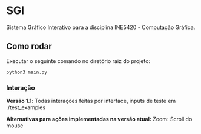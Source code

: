 # SGI

Sistema Gráfico Interativo para a disciplina INE5420 - Computação Gráfica.

## Como rodar

Executar o seguinte comando no diretório raiz do projeto:

```bash
python3 main.py
```

### Interação

**Versão 1.1**:
Todas interações feitas por interface, inputs de teste em ./test_examples

**Alternativas para ações implementadas na versão atual:**
Zoom: Scroll do mouse
